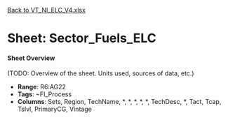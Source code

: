 [Back to VT_NI_ELC_V4.xlsx](README.md)

# Sheet: Sector_Fuels_ELC

#### Sheet Overview

(TODO: Overview of the sheet. Units used, sources of data, etc.)

- **Range**: R6:AG22
- **Tags**: ~FI_Process
- **Columns**: Sets, Region, TechName, *, *, *, *, *, TechDesc, *, Tact, Tcap, Tslvl, PrimaryCG, Vintage

